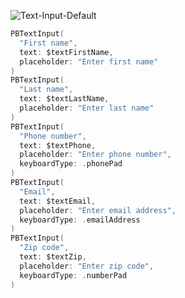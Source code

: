 ![Text-Input-Default](https://github.com/powerhome/playbook-swift/assets/112719604/2c43b941-69cc-426f-a39d-c619d621a898)

```swift
PBTextInput(
  "First name",
  text: $textFirstName,
  placeholder: "Enter first name"
)
PBTextInput(
  "Last name",
  text: $textLastName,
  placeholder: "Enter last name"
)
PBTextInput(
  "Phone number",
  text: $textPhone,
  placeholder: "Enter phone number",
  keyboardType: .phonePad
)
PBTextInput(
  "Email",
  text: $textEmail,
  placeholder: "Enter email address",
  keyboardType: .emailAddress
)
PBTextInput(
  "Zip code",
  text: $textZip,
  placeholder: "Enter zip code",
  keyboardType: .numberPad
)
```

